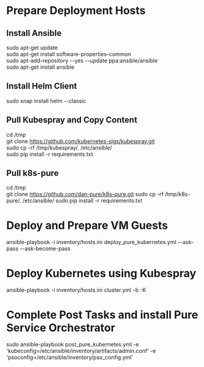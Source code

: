# Prepare Deployment Hosts
## Install Ansible
sudo apt-get update <br />
sudo apt-get install software-properties-common <br />
sudo apt-add-repository --yes --update ppa:ansible/ansible <br />
sudo apt-get install ansible <br />

## Install Helm Client
sudo snap install helm --classic

## Pull Kubespray and Copy Content
cd /tmp <br />
git clone https://github.com/kubernetes-sigs/kubespray.git <br />
sudo cp -rf /tmp/kubespray/. /etc/ansible/ <br />
sudo pip install -r requirements.txt <br />

## Pull k8s-pure
cd /tmp <br />
git clone https://github.com/dan-pure/k8s-pure.git
sudo cp -rf /tmp/k8s-pure/. /etc/ansible/ 
sudo pip install -r requirements.txt 

# Deploy and Prepare VM Guests
ansible-playbook -i inventory/hosts.ini deploy_pure_kubernetes.yml --ask-pass --ask-become-pass

# Deploy Kubernetes using Kubespray
ansible-playbook -i inventory/hosts.ini cluster.yml  -b -K


# Complete Post Tasks and install Pure Service Orchestrator
sudo ansible-playbook post_pure_kubernetes.yml -e 'kubeconfig=/etc/ansible/inventory/artifacts/admin.conf' -e 'psoconfig=/etc/ansible/inventory/pso_config.yml'
